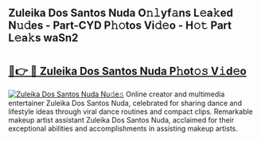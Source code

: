 ## Zuleika Dos Santos Nuda O𝚗𝚕yf𝚊ns L𝚎a𝚔ed N𝚞𝚍es - Part-CYD P𝚑𝚘tos Vi𝚍𝚎o - H𝚘𝚝 Part L𝚎a𝚔s waSn2

# <h2><a href="http://kf7xx6.oniu.top/?m=Zuleika+Dos+Santos+Nuda">🔗👉 🔴 Zuleika Dos Santos Nuda P𝚑ot𝚘𝚜 V𝚒d𝚎o</a></h2>

[![Zuleika Dos Santos Nuda Nu𝚍e𝚜](https://i.imgur.com/0qMVB7G.gif)](http://kf7xx6.oniu.top/?m=Zuleika+Dos+Santos+Nuda)
Online creator and multimedia entertainer Zuleika Dos Santos Nuda, celebrated for sharing dance and lifestyle ideas through viral dance routines and compact clips. Remarkable makeup artist assistant Zuleika Dos Santos Nuda, acclaimed for their exceptional abilities and accomplishments in assisting makeup artists.  
